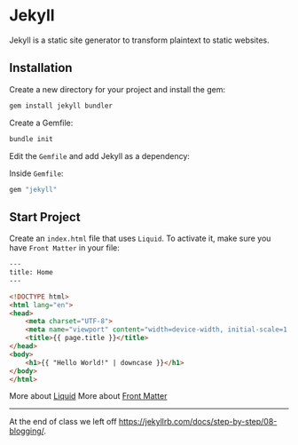 # Jekyll

Jekyll is a static site generator to transform plaintext to static websites.

## Installation

Create a new directory for your project and install the gem:

```sh
gem install jekyll bundler
```

Create a Gemfile:

```sh
bundle init
```

Edit the `Gemfile` and add Jekyll as a dependency:

Inside `Gemfile`:

```sh
gem "jekyll"
```

## Start Project

Create an `index.html` file that uses `Liquid`. To activate it, make sure you have `Front Matter` in your file:

```html
---
title: Home
---

<!DOCTYPE html>
<html lang="en">
<head>
    <meta charset="UTF-8">
    <meta name="viewport" content="width=device-width, initial-scale=1.0">
    <title>{{ page.title }}</title>
</head>
<body>
    <h1>{{ "Hello World!" | downcase }}</h1>
</body>
</html>
```

More about [Liquid](https://jekyllrb.com/docs/liquid/)
More about [Front Matter](https://jekyllrb.com/docs/front-matter/)

<hr>

At the end of class we left off <https://jekyllrb.com/docs/step-by-step/08-blogging/>.

